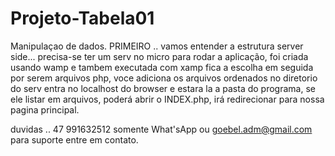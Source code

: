 # Projeto-Tabela01
Manipulaçao de dados.
PRIMEIRO .. vamos entender a estrutura server side...
precisa-se ter um serv no micro para rodar a aplicação,
foi criada usando wamp e 
tambem executada com xamp fica a escolha
em seguida por serem arquivos php, voce adiciona os arquivos
ordenados no diretorio do serv
entra no localhost do browser e estara la a pasta do programa,
se ele listar em arquivos, poderá abrir o INDEX.php, 
irá redirecionar para nossa pagina principal.



duvidas ..
47 991632512 somente What'sApp
ou
goebel.adm@gmail.com
para suporte entre em contato.
